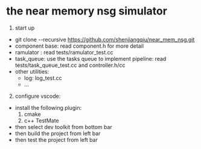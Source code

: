 # the near memory nsg simulator
1. start up
- git clone --recursive https://github.com/shenjiangqiu/near_mem_nsg.git 
- component base: read component.h for more detail
- ramulator : read tests/ramulator_test.cc
- task_queue: use the tasks queue to implement pipeline: read tests/task_queue_test.cc and controller.h/cc
- other utilities:
    - log: log_test.cc
    - ...
2. configure vscode:
- install the following plugin:
    1. cmake
    2. c++ TestMate
- then select dev toolkit from bottom bar
-  then build the project from left bar
-  then test the project from left bar